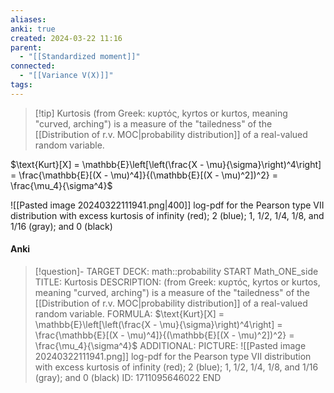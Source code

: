 ```yaml
---
aliases: 
anki: true
created: 2024-03-22 11:16
parent:
  - "[[Standardized moment]]"
connected:
  - "[[Variance V(X)]]"
tags:
---
```



> [!tip] Kurtosis 
(from Greek: κυρτός, kyrtos or kurtos, meaning "curved, arching") 
is a measure of the "tailedness" of the [[Distribution of r.v. MOC|probability distribution]] of a real-valued random variable.

$\text{Kurt}[X] = \mathbb{E}\left[\left(\frac{X - \mu}{\sigma}\right)^4\right] = \frac{\mathbb{E}[(X - \mu)^4]}{(\mathbb{E}[(X - \mu)^2])^2} = \frac{\mu_4}{\sigma^4}$

![[Pasted image 20240322111941.png|400]]
log-pdf for the Pearson type VII distribution with excess kurtosis of infinity (red); 2 (blue); 1, 1/2, 1/4, 1/8, and 1/16 (gray); and 0 (black)

#### Anki
> [!question]-
TARGET DECK: math::probability
START
Math_ONE_side
TITLE: Kurtosis
DESCRIPTION: 
(from Greek: κυρτός, kyrtos or kurtos, meaning "curved, arching") 
is a measure of the "tailedness" of the [[Distribution of r.v. MOC|probability distribution]] of a real-valued random variable.
FORMULA: $\text{Kurt}[X] = \mathbb{E}\left[\left(\frac{X - \mu}{\sigma}\right)^4\right] = \frac{\mathbb{E}[(X - \mu)^4]}{(\mathbb{E}[(X - \mu)^2])^2} = \frac{\mu_4}{\sigma^4}$
ADDITIONAL:
PICTURE:
![[Pasted image 20240322111941.png]]
log-pdf for the Pearson type VII distribution with excess kurtosis of infinity (red); 2 (blue); 1, 1/2, 1/4, 1/8, and 1/16 (gray); and 0 (black)
ID: 1711095646022
END